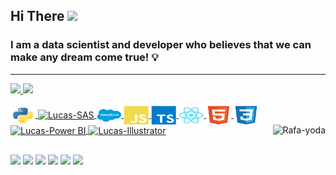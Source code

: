## Hi There <img src="https://emojis.slackmojis.com/emojis/images/1482947228/1532/lightsaber.png?1482947228"/>
### I am a data scientist and developer who believes that we can make any dream come true! :bulb:
---
 <div>
  <a href="https://github.com/lfhillesheim">
  <img height="180em" src="https://github-readme-stats.vercel.app/api?username=lfhillesheim&show_icons=true&theme=dracula&include_all_commits=true&count_private=true"/>
  <img height="180em" src="https://github-readme-stats.vercel.app/api/top-langs/?username=lfhillesheim&theme=dracula&hide_langs_below=1"/>
</div>
<div style="display: inline_block"><br>
<img align="center" alt="Lucas-Python" height="30" width="40" src="https://raw.githubusercontent.com/devicons/devicon/master/icons/python/python-original.svg"> <img align="center" alt="Lucas-SAS" height="30" width="40" src="https://www.vectorlogo.zone/logos/sas/sas-icon.svg"> <img align="center" alt="Lucas-Salesforce" height="30" width="40" src="https://raw.githubusercontent.com/devicons/devicon/master/icons/salesforce/salesforce-original.svg"> <img align="center" alt="Lucas-Js" height="30" width="40" src="https://raw.githubusercontent.com/devicons/devicon/master/icons/javascript/javascript-plain.svg"> <img align="center" alt="Lucas-Ts" height="30" width="40" src="https://raw.githubusercontent.com/devicons/devicon/master/icons/typescript/typescript-plain.svg"> <img align="center" alt="Lucas-React" height="30" width="40" src="https://raw.githubusercontent.com/devicons/devicon/master/icons/react/react-original.svg"> <img align="center" alt="Lucas-HTML" height="30" width="40" src="https://raw.githubusercontent.com/devicons/devicon/master/icons/html5/html5-original.svg"> <img align="center" alt="Lucas-CSS" height="30" width="40" src="https://raw.githubusercontent.com/devicons/devicon/master/icons/css3/css3-original.svg"> <img align="center" alt="Lucas-Power BI" height="30" width="40" src="https://raw.githubusercontent.com/marclelijveld/Power-BI-Icons/6e4d321e62114ab96bc64a05075608c901a34c37/SVG/Desktop.svg"> <img align="center" alt="Lucas-Illustrator" height="30" width="40" src="https://cdn.jsdelivr.net/gh/devicons/devicon/icons/illustrator/illustrator-plain.svg"> 
<img align="right" alt="Rafa-yoda" src="https://media1.tenor.com/images/40004540d1314c615bba0696cb52aa6d/tenor.gif?itemid=21760771" height="150"  >
</div>
  
  ##
 
<div> 
<a href="https://www.instagram.com/lucas_hillesheim/" target="_blank"><img src="https://img.shields.io/badge/-Instagram-%23E4405F?style=for-the-badge&logo=instagram&logoColor=white" target="_blank"></a> <a href="https://discordapp.com/users/433435878959087635" target="_blank"><img src="https://img.shields.io/badge/Discord-7289DA?style=for-the-badge&logo=discord&logoColor=white" target="_blank"></a> <a href = "mailto:lucas.ferreira.hillesheim@gmail.com"><img src="https://img.shields.io/badge/-Gmail-%23333?style=for-the-badge&logo=gmail&logoColor=white" target="_blank"></a> <a href="https://www.linkedin.com/in/lfhillesheim/" target="_blank"><img src="https://img.shields.io/badge/LinkedIn-0077B5?style=for-the-badge&logo=linkedin&logoColor=white" target="_blank"></a> <a href = "https://open.spotify.com/user/lucas.ferreira.hillesheim"><img src="https://img.shields.io/badge/Spotify-1ED760?&style=for-the-badge&logo=spotify&logoColor=white" target="_blank"></a> <a href = "https://twitter.com/Lucass_Lucro"><img src="https://img.shields.io/badge/Twitter-1DA1F2?style=for-the-badge&logo=twitter&logoColor=white" target="_blank"></a> 


</div>
